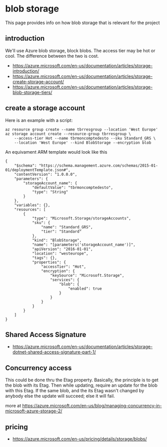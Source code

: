 # blob storage

This page provides info on how blob storage that is relevant for the project

## introduction

We'll use Azure blob storage, block blobs.
The access tier may be hot or cool. The difference between the two is cost.

- <https://azure.microsoft.com/en-us/documentation/articles/storage-introduction/>
- <https://azure.microsoft.com/en-us/documentation/articles/storage-create-storage-account/>
- <https://azure.microsoft.com/en-us/documentation/articles/storage-blob-storage-tiers/>

## create a storage account

Here is an example with a script: 

```
az resource group create --name tbrresgroup --location 'West Europe'
az storage account create --resource-group tbrresgroup \
    --access-tier Hot --name tbrmoncomptedesto --sku Standard_GRS \
    --location 'West Europe' --kind BlobStorage --encryption blob
```

An equivament ARM template would look like this

```
{
    "$schema": "https://schema.management.azure.com/schemas/2015-01-01/deploymentTemplate.json#",
    "contentVersion": "1.0.0.0",
    "parameters": {
        "storageAccount_name": {
            "defaultValue": "tbrmoncomptedesto",
            "type": "String"
        }
    },
    "variables": {},
    "resources": [
        {
            "type": "Microsoft.Storage/storageAccounts",
            "sku": {
                "name": "Standard_GRS",
                "tier": "Standard"
            },
            "kind": "BlobStorage",
            "name": "[parameters('storageAccount_name')]",
            "apiVersion": "2016-01-01",
            "location": "westeurope",
            "tags": {},
            "properties": {
                "accessTier": "Hot",
                "encryption": {
                    "keySource": "Microsoft.Storage",
                    "services": {
                        "blob": {
                            "enabled": true
                        }
                    }
                }
            }
        }
    ]
}
```


## Shared Access Signature

- <https://azure.microsoft.com/en-us/documentation/articles/storage-dotnet-shared-access-signature-part-1/>

## Concurrency access

This could be done thru the Etag property.
Basically, the principle is to get the blob with its Etag. Then while updating, require an update for the blob with this Etag. 
If the same blob, and the its Etag wasn't changed by anybody else the update will succeed; else it will fail.

more at <https://azure.microsoft.com/en-us/blog/managing-concurrency-in-microsoft-azure-storage-2/>

## pricing

- <https://azure.microsoft.com/en-us/pricing/details/storage/blobs/>

